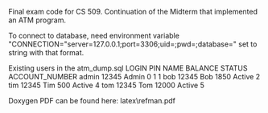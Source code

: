 Final exam code for CS 509. Continuation of the Midterm that implemented an ATM program.

To connect to database, need environment variable "CONNECTION="server=127.0.0.1;port=3306;uid=<user>;pwd=<password>;database=<DBName>" set to string with that format.

Existing users in the atm_dump.sql
LOGIN   PIN     NAME    BALANCE STATUS  ACCOUNT_NUMBER
admin	12345	Admin	0	    1	    1
bob	    12345	Bob	    1850	Active	2
tim	    12345	Tim	    500	    Active	4
tom	    12345	Tom	    12000	Active	5

Doxygen PDF can be found here: latex\refman.pdf